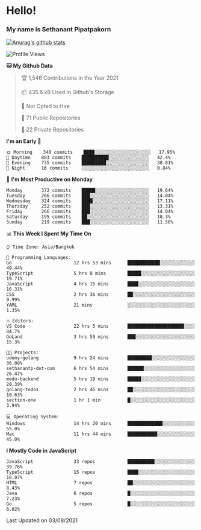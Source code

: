 # Hello!
### My name is Sethanant Pipatpakorn

[![Anurag's github stats](https://github-readme-stats.vercel.app/api?username=thetkpark&count_private=true&show_icons=true&theme=tokyonight)](https://github.com/anuraghazra/github-readme-stats)

<!--START_SECTION:waka-->
![Profile Views](http://img.shields.io/badge/Profile%20Views-4-blue)

**🐱 My Github Data** 

> 🏆 1,546 Contributions in the Year 2021
 > 
> 📦 435.6 kB Used in Github's Storage 
 > 
> 🚫 Not Opted to Hire
 > 
> 📜 71 Public Repositories 
 > 
> 🔑 22 Private Repositories  
 > 
**I'm an Early 🐤** 

```text
🌞 Morning    340 commits    ████░░░░░░░░░░░░░░░░░░░░░   17.95% 
🌆 Daytime    803 commits    ██████████░░░░░░░░░░░░░░░   42.4% 
🌃 Evening    735 commits    █████████░░░░░░░░░░░░░░░░   38.81% 
🌙 Night      16 commits     ░░░░░░░░░░░░░░░░░░░░░░░░░   0.84%

```
📅 **I'm Most Productive on Monday** 

```text
Monday       372 commits    █████░░░░░░░░░░░░░░░░░░░░   19.64% 
Tuesday      266 commits    ███░░░░░░░░░░░░░░░░░░░░░░   14.04% 
Wednesday    324 commits    ████░░░░░░░░░░░░░░░░░░░░░   17.11% 
Thursday     252 commits    ███░░░░░░░░░░░░░░░░░░░░░░   13.31% 
Friday       266 commits    ███░░░░░░░░░░░░░░░░░░░░░░   14.04% 
Saturday     195 commits    ██░░░░░░░░░░░░░░░░░░░░░░░   10.3% 
Sunday       219 commits    ███░░░░░░░░░░░░░░░░░░░░░░   11.56%

```


📊 **This Week I Spent My Time On** 

```text
⌚︎ Time Zone: Asia/Bangkok

💬 Programming Languages: 
Go                       12 hrs 53 mins      ████████████░░░░░░░░░░░░░   49.44% 
TypeScript               5 hrs 8 mins        █████░░░░░░░░░░░░░░░░░░░░   19.71% 
JavaScript               4 hrs 15 mins       ████░░░░░░░░░░░░░░░░░░░░░   16.31% 
CSS                      2 hrs 36 mins       ██░░░░░░░░░░░░░░░░░░░░░░░   9.99% 
YAML                     21 mins             ░░░░░░░░░░░░░░░░░░░░░░░░░   1.35%

🔥 Editors: 
VS Code                  22 hrs 5 mins       █████████████████████░░░░   84.7% 
GoLand                   3 hrs 59 mins       ███░░░░░░░░░░░░░░░░░░░░░░   15.3%

🐱‍💻 Projects: 
udemy-golang             9 hrs 24 mins       █████████░░░░░░░░░░░░░░░░   36.08% 
sethanantp-dot-com       6 hrs 54 mins       ██████░░░░░░░░░░░░░░░░░░░   26.47% 
medu-backend             5 hrs 19 mins       █████░░░░░░░░░░░░░░░░░░░░   20.39% 
golang-todos             2 hrs 46 mins       ██░░░░░░░░░░░░░░░░░░░░░░░   10.63% 
section-one              1 hr 1 min          █░░░░░░░░░░░░░░░░░░░░░░░░   3.94%

💻 Operating System: 
Windows                  14 hrs 20 mins      █████████████░░░░░░░░░░░░   55.0% 
Mac                      11 hrs 44 mins      ███████████░░░░░░░░░░░░░░   45.0%

```

**I Mostly Code in JavaScript** 

```text
JavaScript               33 repos            ██████████░░░░░░░░░░░░░░░   39.76% 
TypeScript               15 repos            ████░░░░░░░░░░░░░░░░░░░░░   18.07% 
HTML                     7 repos             ██░░░░░░░░░░░░░░░░░░░░░░░   8.43% 
Java                     6 repos             █░░░░░░░░░░░░░░░░░░░░░░░░   7.23% 
Go                       5 repos             █░░░░░░░░░░░░░░░░░░░░░░░░   6.02%

```



 Last Updated on 03/08/2021
<!--END_SECTION:waka-->

